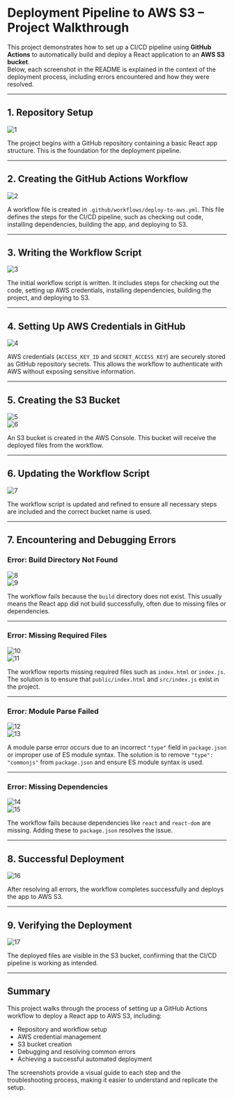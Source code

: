 # Deployment Pipeline to AWS S3 – Project Walkthrough

This project demonstrates how to set up a CI/CD pipeline using **GitHub Actions** to automatically build and deploy a React application to an **AWS S3 bucket**.  
Below, each screenshot in the README is explained in the context of the deployment process, including errors encountered and how they were resolved.

---

## 1. Repository Setup

![1](./img/1.%20repo.jpg)

The project begins with a GitHub repository containing a basic React app structure. This is the foundation for the deployment pipeline.

---

## 2. Creating the GitHub Actions Workflow

![2](./img/2.%20workflow.jpg)

A workflow file is created in `.github/workflows/deploy-to-aws.yml`. This file defines the steps for the CI/CD pipeline, such as checking out code, installing dependencies, building the app, and deploying to S3.

---

## 3. Writing the Workflow Script

![3](./img/3.%20script.jpg)

The initial workflow script is written. It includes steps for checking out the code, setting up AWS credentials, installing dependencies, building the project, and deploying to S3.

---

## 4. Setting Up AWS Credentials in GitHub

![4](./img/4.%20secreat%20and%20variable.jpg)

AWS credentials (`ACCESS_KEY_ID` and `SECRET_ACCESS_KEY`) are securely stored as GitHub repository secrets. This allows the workflow to authenticate with AWS without exposing sensitive information.

---

## 5. Creating the S3 Bucket

![5](./img/5.%20s3.jpg)  
![6](./img/6.%20bucket.jpg)

An S3 bucket is created in the AWS Console. This bucket will receive the deployed files from the workflow.

---

## 6. Updating the Workflow Script

![7](./img/7.%20actual%20updated%20script.jpg)

The workflow script is updated and refined to ensure all necessary steps are included and the correct bucket name is used.

---

## 7. Encountering and Debugging Errors

### Error: Build Directory Not Found

![8](./img/8.%20error.jpg)  
![9](./img/9.%20debug.jpg)

The workflow fails because the `build` directory does not exist. This usually means the React app did not build successfully, often due to missing files or dependencies.

---

### Error: Missing Required Files

![10](./img/10.%20error%202.jpg)  
![11](./img/11.%20solution%202.jpg)

The workflow reports missing required files such as `index.html` or `index.js`. The solution is to ensure that `public/index.html` and `src/index.js` exist in the project.

---

### Error: Module Parse Failed

![12](./img/12.%20error%203.jpg)  
![13](./img/13.%20solution%203.jpg)

A module parse error occurs due to an incorrect `"type"` field in `package.json` or improper use of ES module syntax. The solution is to remove `"type": "commonjs"` from `package.json` and ensure ES module syntax is used.

---

### Error: Missing Dependencies

![14](./img/14.%20error%204.jpg)  
![15](./img/15.%20solution%205.jpg)

The workflow fails because dependencies like `react` and `react-dom` are missing. Adding these to `package.json` resolves the issue.

---

## 8. Successful Deployment

![16](./img/16.%20deployed%20ao%20aws.jpg)

After resolving all errors, the workflow completes successfully and deploys the app to AWS S3.

---

## 9. Verifying the Deployment

![17](./img/17.%20s3%20output.jpg)

The deployed files are visible in the S3 bucket, confirming that the CI/CD pipeline is working as intended.

---

## Summary

This project walks through the process of setting up a GitHub Actions workflow to deploy a React app to AWS S3, including:
- Repository and workflow setup
- AWS credential management
- S3 bucket creation
- Debugging and resolving common errors
- Achieving a successful automated deployment

The screenshots provide a visual guide to each step and the troubleshooting process, making it easier to understand and replicate the setup.

